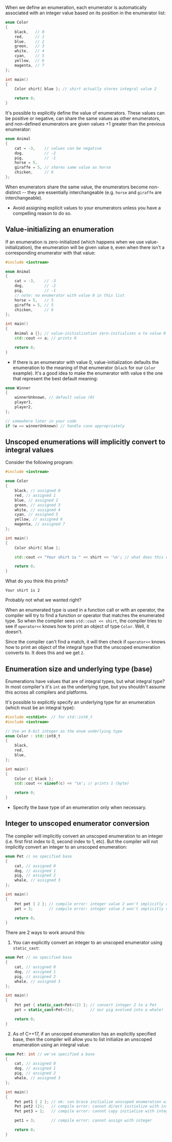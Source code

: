 When we define an enumeration, each enumerator is automatically associated with an integer value based on its position in the enumerator list:
```cpp
enum Color
{
    black,   // 0
    red,     // 1
    blue,    // 2
    green,   // 3
    white,   // 4
    cyan,    // 5
    yellow,  // 6
    magenta, // 7
};

int main()
{
    Color shirt{ blue }; // shirt actually stores integral value 2

    return 0;
}
```

It's possible to explicitly define the value of enumerators. These values can be positive or negative, can share the same values as other enumerators, and non-defined enumerators are given values +1 greater than the previous enumerator:
```cpp
enum Animal
{
    cat = -3,    // values can be negative
    dog,         // -2
    pig,         // -1
    horse = 5,
    giraffe = 5, // shares same value as horse
    chicken,     // 6
};
```

When enumerators share the same value, the enumerators become non-distinct -- they are essentially interchangeable (e.g. `horse` and `giraffe` are interchangeable).

- Avoid assigning explicit values to your enumerators unless you have a compelling reason to do so.

## Value-initializing an enumeration

If an enumeration is zero-initialized (which happens when we use value-initialization), the enumeration will be given value `0`, even when there isn't a corresponding enumerator with that value:
```cpp
#include <iostream>

enum Animal
{
    cat = -3,    // -3
    dog,         // -2
    pig,         // -1
    // note: no enumerator with value 0 in this list
    horse = 5,   // 5
    giraffe = 5, // 5
    chicken,     // 6
};

int main()
{
    Animal a {}; // value-initialization zero-initializes a to value 0
    std::cout << a; // prints 0

    return 0;
}
```

- If there is an enumerator with value 0, value-initialization defaults the enumeration to the meaning of that enumerator (`black` for our `Color` example). It's a good idea to make the enumerator with value `0` the one that represent the best default meaning:
```cpp
enum Winner
{
    winnerUnknown, // default value (0)
    player1,
    player2,
};

// somewhere later in your code
if (w == winnerUnknown) // handle case appropriately
```

## Unscoped enumerations will implicitly convert to integral values

Consider the following program:
```cpp
#include <iostream>

enum Color
{
    black, // assigned 0
    red, // assigned 1
    blue, // assigned 2
    green, // assigned 3
    white, // assigned 4
    cyan, // assigned 5
    yellow, // assigned 6
    magenta, // assigned 7
};

int main()
{
    Color shirt{ blue };

    std::cout << "Your shirt is " << shirt << '\n'; // what does this do?

    return 0;
}
```

What do you think this prints?
```
Your shirt is 2
```

Probably not what we wanted right?

When an enumerated type is used in a function call or with an operator, the compiler will try to find a function or operator that matches the enumerated type. So when the compiler sees `std::cout << shirt`, the compiler tries to see if `operator<<` knows how to print an object of type `Color`. Well, it doesn't.

Since the compiler can't find a match, it will then check if `operator<<` knows how to print an object of the integral type that the unscoped enumeration converts to. It does this and we get `2`.

## Enumeration size and underlying type (base)

Enumerations have values that are of integral types, but what integral type? In most compiler's it's `int` as the underlying type, but you shouldn't assume this across all compilers and platforms.

It's possible to explicitly specify an underlying type for an enumeration (which must be an integral type):
```cpp
#include <cstdint>  // for std::int8_t
#include <iostream>

// Use an 8-bit integer as the enum underlying type
enum Color : std::int8_t
{
    black,
    red,
    blue,
};

int main()
{
    Color c{ black };
    std::cout << sizeof(c) << '\n'; // prints 1 (byte)

    return 0;
}
```

- Specify the base type of an enumeration only when necessary.

## Integer to unscoped enumerator conversion

The compiler will implicitly convert an unscoped enumeration to an integer (i.e. first first index to 0, second index to 1, etc). But the compiler will not implicitly convert an integer to an unscoped enumeration:
```cpp
enum Pet // no specified base
{
    cat, // assigned 0
    dog, // assigned 1
    pig, // assigned 2
    whale, // assigned 3
};

int main()
{
    Pet pet { 2 }; // compile error: integer value 2 won't implicitly convert to a Pet
    pet = 3;       // compile error: integer value 3 won't implicitly convert to a Pet

    return 0;
}
```

There are 2 ways to work around this:
1. You can explicitly convert an integer to an unscoped enumerator using `static_cast`:
```cpp
enum Pet // no specified base
{
    cat, // assigned 0
    dog, // assigned 1
    pig, // assigned 2
    whale, // assigned 3
};

int main()
{
    Pet pet { static_cast<Pet>(2) }; // convert integer 2 to a Pet
    pet = static_cast<Pet>(3);       // our pig evolved into a whale!

    return 0;
}
```

2. As of C++17, if an unscoped enumeration has an explicitly specified base, then the compiler will allow you to list initialize an unscoped enumeration using an integral value:
```cpp
enum Pet: int // we've specified a base
{
    cat, // assigned 0
    dog, // assigned 1
    pig, // assigned 2
    whale, // assigned 3
};

int main()
{
    Pet pet1 { 2 }; // ok: can brace initialize unscoped enumeration with specified base with integer (C++17)
    Pet pet2 (2);   // compile error: cannot direct initialize with integer
    Pet pet3 = 2;   // compile error: cannot copy initialize with integer

    pet1 = 3;       // compile error: cannot assign with integer

    return 0;
}
```


